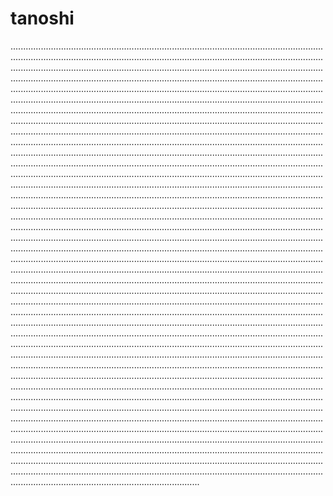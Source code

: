 # tanoshi
.......................................................................................................................................................................................................................................................................................................................................................................................................................................................................................................................................................................................................................................................................................................................................................................................................................................................................................................................................................................................................................................................................................................................................................................................................................................................................................................................................................................................................................................................................................................................................................................................................................................................................................................................................................................................................................................................................................................................................................................................................................................................................................................................................................................................................................................................................................................................................................................................................................................................................................................................................................................................................................................................................................................................................................................................................................................................................................................................................................................................................................................................................................................................................................................................................................................................................................................................................................................................................................................................................................................................................................................................................................................................................................................................................................................................................................................................................................................................................................................................................................................................................................................................................................................................................................................................................................................................................................................................................................................................................................................................................................................................................................................................................................................................................................................................................................................................................................................................................................................................................................................................................................................................................................................................................................................................................................................................................................................